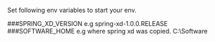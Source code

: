 Set following env variables to start your env.

###SPRING_XD_VERSION e.g spring-xd-1.0.0.RELEASE
###SOFTWARE_HOME e.g where spring xd was copied. C:\Software

